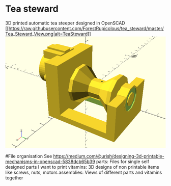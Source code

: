 # Tea steward
3D printed automatic tea steeper designed in OpenSCAD
[[https://raw.githubusercontent.com/ForestRupicolous/tea_steward/master/Tea_Steward_View.png|alt=TeaSteward]]
![TeaSteward](https://raw.githubusercontent.com/ForestRupicolous/tea_steward/master/Tea_Steward_View.png)

#File organisation
See https://medium.com/@urish/designing-3d-printable-mechanisms-in-openscad-5838dcb65b39
parts: Files for single self designed parts I want to print
vitamins: 3D designs of non printable items like screws, nuts, motors
assemblies: Views of different parts and vitamins together

